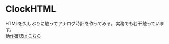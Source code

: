 # ClockHTML
HTMLを久しぶりに触ってアナログ時計を作ってみる。実務でも若干触っています。  
[動作確認はこちら](https://hagiayato.github.io/ClockHTML/)
